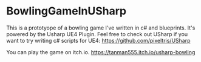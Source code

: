 # BowlingGameInUSharp
This is a prototyope of a bowling game I've written in c# and blueprints. It's powered by the Usharp UE4 Plugin. 
Feel free to check out USharp if you want to try writing c# scripts for UE4: https://github.com/pixeltris/USharp

You can play the game on itch.io.
https://tanman555.itch.io/usharp-bowling
